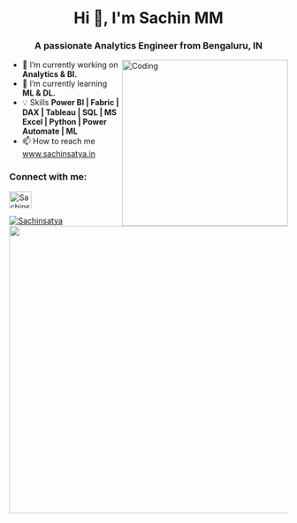 <h1 align="center">Hi 👋,     I'm Sachin MM</h1>
<h3 align="center">A passionate Analytics Engineer from Bengaluru, IN</h3>
<img align="right" alt="Coding" width="300" src="https://cdn.dribbble.com/users/1162077/screenshots/3848914/programmer.gif">


- 🔭 I’m currently working on **Analytics & BI.**
- 🌱 I’m currently learning **ML & DL.**
- 💡 Skills **Power BI | Fabric | DAX | Tableau | SQL | MS Excel | Python | Power Automate | ML**
- 📫 How to reach me <a href="https://www.sachinsatya.in" target="blank">www.sachinsatya.in</a>
<p><img align="left" width="520" src="https://github-readme-streak-stats.herokuapp.com/?user=Sachinsatya&&theme=tokyonight"  /></p>



<h3 align="left">Connect with me:</h3>
<p align="left">
<a href="https://www.linkedin.com/in/sachin-m-6a6a9a171/" target="blank"><img align="center" src="https://raw.githubusercontent.com/rahuldkjain/github-profile-readme-generator/master/src/images/icons/Social/linked-in-alt.svg" alt="Sachinsatya" height="30" width="40" /></a>
</p>

<p align="left"> <a href="https://github-profile-trophy.vercel.app/?username=ryo-ma&theme=flat"><img src="https://github-profile-trophy.vercel.app/?username=Sachinsatya" alt="Sachinsatya" /></a> </p>




